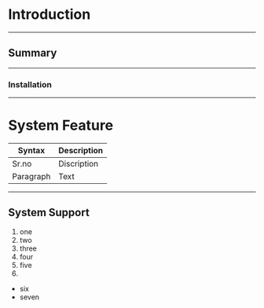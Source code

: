 # Introduction #
__________________________________________
## Summary ##
__________________________________________
### Installation ###
_________________________________________
# System Feature #
| Syntax | Description |
| ----------- | ----------- |
| Sr.no | Discription |
| Paragraph | Text |
__________________________________________
## System Support ##
1. one
2. two
3. three
4. four
5. five
6. 
- six
- seven
